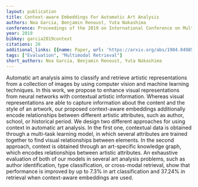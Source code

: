 ```yaml
---
layout: publication
title: Context-aware Embeddings For Automatic Art Analysis
authors: Noa Garcia, Benjamin Renoust, Yuta Nakashima
conference: Proceedings of the 2019 on International Conference on Multimedia Retrieval
year: 2019
bibkey: garcia2019context
citations: 26
additional_links: [{name: Paper, url: 'https://arxiv.org/abs/1904.04985'}]
tags: ["Evaluation", "Multimodal Retrieval"]
short_authors: Noa Garcia, Benjamin Renoust, Yuta Nakashima
---
```

Automatic art analysis aims to classify and retrieve artistic representations
from a collection of images by using computer vision and machine learning
techniques. In this work, we propose to enhance visual representations from
neural networks with contextual artistic information. Whereas visual
representations are able to capture information about the content and the style
of an artwork, our proposed context-aware embeddings additionally encode
relationships between different artistic attributes, such as author, school, or
historical period. We design two different approaches for using context in
automatic art analysis. In the first one, contextual data is obtained through a
multi-task learning model, in which several attributes are trained together to
find visual relationships between elements. In the second approach, context is
obtained through an art-specific knowledge graph, which encodes relationships
between artistic attributes. An exhaustive evaluation of both of our models in
several art analysis problems, such as author identification, type
classification, or cross-modal retrieval, show that performance is improved by
up to 7.3% in art classification and 37.24% in retrieval when context-aware
embeddings are used.